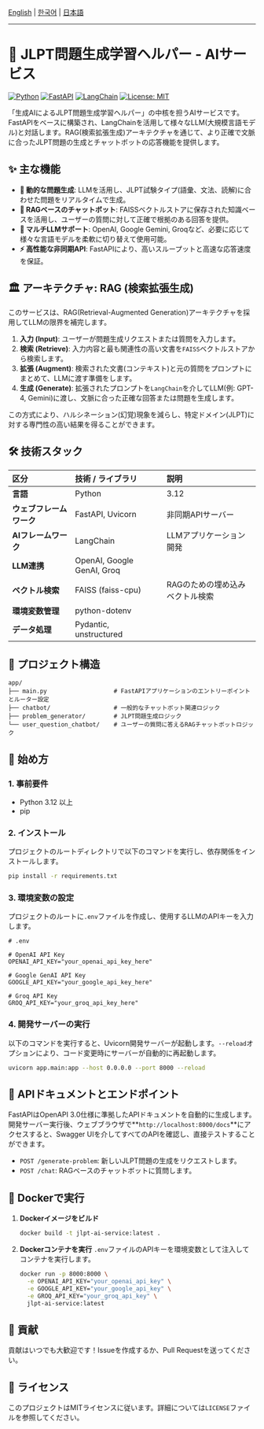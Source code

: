 [English](./README.md) | [한국어](./README.ko.md) | [日本語](./README.ja.md)

---

# 🧠 JLPT問題生成学習ヘルパー - AIサービス

[![Python](https://img.shields.io/badge/Python-3.12-blue.svg)](#-tech-stack)
[![FastAPI](https://img.shields.io/badge/FastAPI-0.110-green.svg)](#-tech-stack)
[![LangChain](https://img.shields.io/badge/LangChain-0.1-purple.svg)](#-tech-stack)
[![License: MIT](https://img.shields.io/badge/License-MIT-yellow.svg)](./LICENSE)

「生成AIによるJLPT問題生成学習ヘルパー」の中核を担うAIサービスです。FastAPIをベースに構築され、LangChainを活用して様々なLLM(大規模言語モデル)と対話します。RAG(検索拡張生成)アーキテクチャを通じて、より正確で文脈に合ったJLPT問題の生成とチャットボットの応答機能を提供します。

## ✨ 主な機能

- **🤖 動的な問題生成**: LLMを活用し、JLPT試験タイプ(語彙、文法、読解)に合わせた問題をリアルタイムで生成。
- **💬 RAGベースのチャットボット**: FAISSベクトルストアに保存された知識ベースを活用し、ユーザーの質問に対して正確で根拠のある回答を提供。
- **🔄 マルチLLMサポート**: OpenAI, Google Gemini, Groqなど、必要に応じて様々な言語モデルを柔軟に切り替えて使用可能。
- **⚡️ 高性能な非同期API**: FastAPIにより、高いスループットと高速な応答速度を保証。

## 🏛️ アーキテクチャ: RAG (検索拡張生成)

このサービスは、RAG(Retrieval-Augmented Generation)アーキテクチャを採用してLLMの限界を補完します。

1.  **入力 (Input)**: ユーザーが問題生成リクエストまたは質問を入力します。
2.  **検索 (Retrieve)**: 入力内容と最も関連性の高い文書を`FAISS`ベクトルストアから検索します。
3.  **拡張 (Augment)**: 検索された文書(コンテキスト)と元の質問をプロンプトにまとめて、LLMに渡す準備をします。
4.  **生成 (Generate)**: 拡張されたプロンプトを`LangChain`を介してLLM(例: GPT-4, Gemini)に渡し、文脈に合った正確な回答または問題を生成します。

この方式により、ハルシネーション(幻覚)現象を減らし、特定ドメイン(JLPT)に対する専門性の高い結果を得ることができます。

## 🛠️ 技術スタック

| 区分 | 技術 / ライブラリ | 説明 |
| :--- | :--- | :--- |
| **言語** | Python | 3.12 |
| **ウェブフレームワーク** | FastAPI, Uvicorn | 非同期APIサーバー |
| **AIフレームワーク** | LangChain | LLMアプリケーション開発 |
| **LLM連携** | OpenAI, Google GenAI, Groq | |
| **ベクトル検索** | FAISS (faiss-cpu) | RAGのための埋め込みベクトル検索 |
| **環境変数管理**| python-dotenv | |
| **データ処理** | Pydantic, unstructured | |

## 📂 プロジェクト構造

```
app/
├── main.py                   # FastAPIアプリケーションのエントリーポイントとルーター設定
├── chatbot/                  # 一般的なチャットボット関連ロジック
├── problem_generator/        # JLPT問題生成ロジック
└── user_question_chatbot/    # ユーザーの質問に答えるRAGチャットボットロジック
```

## 🚀 始め方

### 1. 事前要件

- Python 3.12 以上
- pip

### 2. インストール

プロジェクトのルートディレクトリで以下のコマンドを実行し、依存関係をインストールします。
```bash
pip install -r requirements.txt
```

### 3. 環境変数の設定

プロジェクトのルートに`.env`ファイルを作成し、使用するLLMのAPIキーを入力します。

```
# .env

# OpenAI API Key
OPENAI_API_KEY="your_openai_api_key_here"

# Google GenAI API Key
GOOGLE_API_KEY="your_google_api_key_here"

# Groq API Key
GROQ_API_KEY="your_groq_api_key_here"
```

### 4. 開発サーバーの実行

以下のコマンドを実行すると、Uvicorn開発サーバーが起動します。`--reload`オプションにより、コード変更時にサーバーが自動的に再起動します。
```bash
uvicorn app.main:app --host 0.0.0.0 --port 8000 --reload
```

## 📖 APIドキュメントとエンドポイント

FastAPIはOpenAPI 3.0仕様に準拠したAPIドキュメントを自動的に生成します。開発サーバー実行後、ウェブブラウザで**`http://localhost:8000/docs`**にアクセスすると、Swagger UIを介してすべてのAPIを確認し、直接テストすることができます。

- `POST /generate-problem`: 新しいJLPT問題の生成をリクエストします。
- `POST /chat`: RAGベースのチャットボットに質問します。

## 🐳 Dockerで実行

1.  **Dockerイメージをビルド**
    ```bash
    docker build -t jlpt-ai-service:latest .
    ```

2.  **Dockerコンテナを実行**
    `.env`ファイルのAPIキーを環境変数として注入してコンテナを実行します。
    ```bash
    docker run -p 8000:8000 \
      -e OPENAI_API_KEY="your_openai_api_key" \
      -e GOOGLE_API_KEY="your_google_api_key" \
      -e GROQ_API_KEY="your_groq_api_key" \
      jlpt-ai-service:latest
    ```

## 🤝 貢献

貢献はいつでも大歓迎です！Issueを作成するか、Pull Requestを送ってください。

## 📄 ライセンス

このプロジェクトはMITライセンスに従います。詳細については`LICENSE`ファイルを参照してください。
